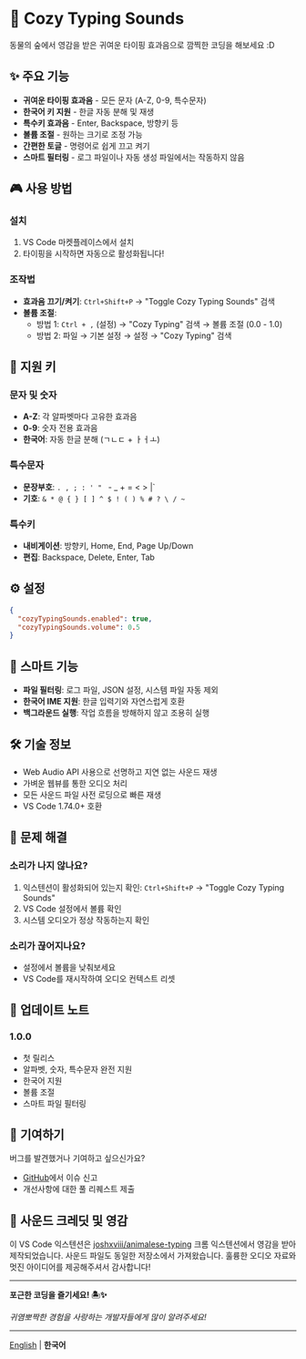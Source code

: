 # 🎵 Cozy Typing Sounds

동물의 숲에서 영감을 받은 귀여운 타이핑 효과음으로 깜찍한 코딩을 해보세요 :D

## ✨ 주요 기능

- **귀여운 타이핑 효과음** - 모든 문자 (A-Z, 0-9, 특수문자)
- **한국어 키 지원** - 한글 자동 분해 및 재생
- **특수키 효과음** - Enter, Backspace, 방향키 등
- **볼륨 조절** - 원하는 크기로 조정 가능
- **간편한 토글** - 명령어로 쉽게 끄고 켜기
- **스마트 필터링** - 로그 파일이나 자동 생성 파일에서는 작동하지 않음

## 🎮 사용 방법

### 설치
1. VS Code 마켓플레이스에서 설치
2. 타이핑을 시작하면 자동으로 활성화됩니다!

### 조작법
- **효과음 끄기/켜기**: `Ctrl+Shift+P` → "Toggle Cozy Typing Sounds" 검색
- **볼륨 조절**: 
  - 방법 1: `Ctrl + ,` (설정) → "Cozy Typing" 검색 → 볼륨 조절 (0.0 - 1.0)
  - 방법 2: 파일 → 기본 설정 → 설정 → "Cozy Typing" 검색

## 🎹 지원 키

### 문자 및 숫자
- **A-Z**: 각 알파벳마다 고유한 효과음
- **0-9**: 숫자 전용 효과음
- **한국어**: 자동 한글 분해 (ㄱㄴㄷ + ㅏㅓㅗ)

### 특수문자
- **문장부호**: `. , ; : ' " ` - _ + = < > |`
- **기호**: `& * @ { } [ ] ^ $ ! ( ) % # ? \ / ~`

### 특수키
- **내비게이션**: 방향키, Home, End, Page Up/Down
- **편집**: Backspace, Delete, Enter, Tab

## ⚙️ 설정

```json
{
  "cozyTypingSounds.enabled": true,    
  "cozyTypingSounds.volume": 0.5     
}
```

## 🎯 스마트 기능

- **파일 필터링**: 로그 파일, JSON 설정, 시스템 파일 자동 제외
- **한국어 IME 지원**: 한글 입력기와 자연스럽게 호환
- **백그라운드 실행**: 작업 흐름을 방해하지 않고 조용히 실행

## 🛠️ 기술 정보

- Web Audio API 사용으로 선명하고 지연 없는 사운드 재생
- 가벼운 웹뷰를 통한 오디오 처리
-  모든 사운드 파일 사전 로딩으로 빠른 재생
- VS Code 1.74.0+ 호환

## 🐛 문제 해결

### 소리가 나지 않나요?
1. 익스텐션이 활성화되어 있는지 확인: `Ctrl+Shift+P` → "Toggle Cozy Typing Sounds"
2. VS Code 설정에서 볼륨 확인
3. 시스템 오디오가 정상 작동하는지 확인

### 소리가 끊어지나요?
- 설정에서 볼륨을 낮춰보세요
- VS Code를 재시작하여 오디오 컨텍스트 리셋

## 📝 업데이트 노트

### 1.0.0
- 첫 릴리스
- 알파벳, 숫자, 특수문자 완전 지원
- 한국어 지원
- 볼륨 조절
- 스마트 파일 필터링

## 🤝 기여하기

버그를 발견했거나 기여하고 싶으신가요?
- [GitHub](https://github.com/your-username/cozy-typing-sounds/issues)에서 이슈 신고
- 개선사항에 대한 풀 리퀘스트 제출

## 🎵 사운드 크레딧 및 영감

이 VS Code 익스텐션은 [joshxviii/animalese-typing](https://github.com/joshxviii/animalese-typing/tree/chrome) 크롬 익스텐션에서 영감을 받아 제작되었습니다. 사운드 파일도 동일한 저장소에서 가져왔습니다. 훌륭한 오디오 자료와 멋진 아이디어를 제공해주셔서 감사합니다!

---

**포근한 코딩을 즐기세요! 🏝️✨**

*귀염뽀짝한 경험을 사랑하는 개발자들에게 많이 알려주세요!*

---

[English](README.md) | **한국어**
